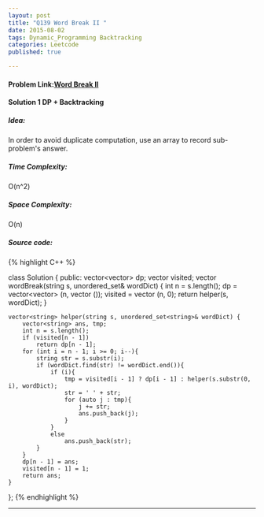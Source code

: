 ```yaml
---
layout: post
title: "Q139 Word Break II "
date: 2015-08-02
tags: Dynamic_Programming Backtracking
categories: Leetcode
published: true

---
```

#### Problem Link:[Word Break II ](https://leetcode.com/problems/word-break-ii/) 

#### Solution 1 DP + Backtracking

##### Idea:

In order to avoid duplicate computation, use an array to record sub-problem's answer. 

##### Time Complexity:

O(n^2)

##### Space Complexity:

O(n)

##### Source code:
{% highlight C++ %}

class Solution {
public:
    vector<vector<string>> dp;
    vector<int> visited;
    vector<string> wordBreak(string s, unordered_set<string>& wordDict) {
        int n = s.length();
        dp = vector<vector<string>> (n, vector<string> ());
        visited = vector<int> (n, 0);
        return helper(s, wordDict);
    }
    
    vector<string> helper(string s, unordered_set<string>& wordDict) {
        vector<string> ans, tmp;
        int n = s.length();
        if (visited[n - 1])
            return dp[n - 1];
        for (int i = n - 1; i >= 0; i--){
            string str = s.substr(i);
            if (wordDict.find(str) != wordDict.end()){
                if (i){
                    tmp = visited[i - 1] ? dp[i - 1] : helper(s.substr(0, i), wordDict);
                    str = ' ' + str;
                    for (auto j : tmp){
                        j += str;
                        ans.push_back(j);
                    }
                }
                else 
                    ans.push_back(str);
            }
        }
        dp[n - 1] = ans;
        visited[n - 1] = 1;
        return ans;
    }
};
{% endhighlight %}


---

